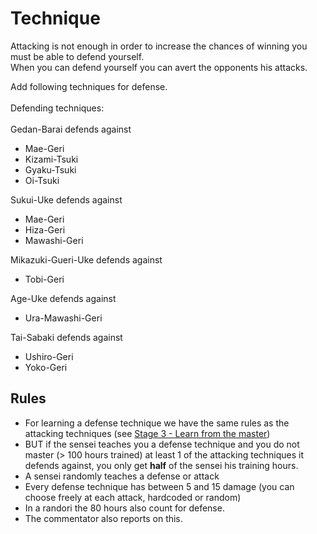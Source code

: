 # Technique

Attacking is not enough in order to increase the chances of winning you must be able to defend yourself. <br />
When you can defend yourself you can avert the opponents his attacks. <br />

Add following techniques for defense.
<br />
<br />
Defending techniques:
<br />
<br />
Gedan-Barai defends against
* Mae-Geri
* Kizami-Tsuki
* Gyaku-Tsuki
* Oi-Tsuki

Sukui-Uke defends against
* Mae-Geri
* Hiza-Geri
* Mawashi-Geri

Mikazuki-Gueri-Uke defends against
* Tobi-Geri
  
Age-Uke defends against
* Ura-Mawashi-Geri
  
Tai-Sabaki defends against
* Ushiro-Geri
* Yoko-Geri

## Rules
* For learning a defense technique we have the same rules as the attacking techniques (see [Stage 3 - Learn from the master](/stages/Stage%203%20-%20Learn%20from%20the%20master.md))
* BUT if the sensei teaches you a defense technique and you do not master (> 100 hours trained) at least 1 of the attacking techniques it defends against, you only get **half** of the sensei his training hours.
* A sensei randomly teaches a defense or attack
* Every defense technique has between 5 and 15 damage (you can choose freely at each attack, hardcoded or random)
* In a randori the 80 hours also count for defense.
* The commentator also reports on this.